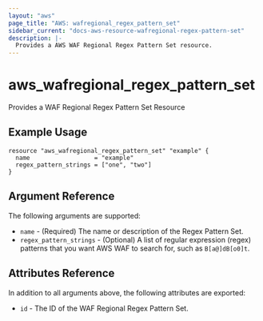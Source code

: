 ```yaml
---
layout: "aws"
page_title: "AWS: wafregional_regex_pattern_set"
sidebar_current: "docs-aws-resource-wafregional-regex-pattern-set"
description: |-
  Provides a AWS WAF Regional Regex Pattern Set resource.
---
```


# aws_wafregional_regex_pattern_set

Provides a WAF Regional Regex Pattern Set Resource

## Example Usage

```hcl
resource "aws_wafregional_regex_pattern_set" "example" {
  name                  = "example"
  regex_pattern_strings = ["one", "two"]
}
```

## Argument Reference

The following arguments are supported:

* `name` - (Required) The name or description of the Regex Pattern Set.
* `regex_pattern_strings` - (Optional) A list of regular expression (regex) patterns that you want AWS WAF to search for, such as `B[a@]dB[o0]t`.

## Attributes Reference

In addition to all arguments above, the following attributes are exported:

* `id` - The ID of the WAF Regional Regex Pattern Set.
